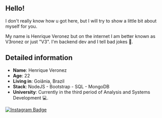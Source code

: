 ## Hello!

I don't really know how u got here, but I will try to show a little bit about myself for you.

My name is Henrique Veronez but on the internet I am better known as V3ronez or just "V3". I'm backend dev and I tell bad jokes 🤡.

## Detailed information

* **Name**: Henrique Veronez
* **Age**: 22
* **Living in**: Goiânia, Brazil
* **Stack**: NodeJS - Bootstrap - SQL - MongoDB
* **University**: Currently in the third period of Analysis and Systems Development 💻.

[![Instagram Badge](https://img.shields.io/badge/-Instagram-violet?style=flat-square&logo=Instagram&logoColor=white&link=https://www.instagram.com/v3ronez/)](https://www.instagram.com/v3ronez/)
